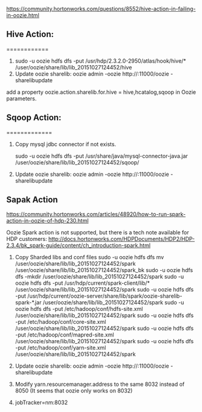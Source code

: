 https://community.hortonworks.com/questions/8552/hive-action-in-failing-in-oozie.html

## Hive Action:
============

1. sudo -u oozie hdfs dfs -put /usr/hdp/2.3.2.0-2950/atlas/hook/hive/* /user/oozie/share/lib/lib_20151027124452/hive
2. Update oozie sharelib: 
oozie admin -oozie http://<oozie-server>:11000/oozie -sharelibupdate 

add a property oozie.action.sharelib.for.hive = hive,hcatalog,sqoop in Oozie parameters.


## Sqoop Action:
=============

1. Copy mysql jdbc connector if not exists.

   sudo -u oozie hdfs dfs -put /usr/share/java/mysql-connector-java.jar /user/oozie/share/lib/lib_20151027124452/sqoop/
   
2. Update oozie sharelib: 
oozie admin -oozie http://<oozie-server>:11000/oozie -sharelibupdate 
   
## Sapak Action

https://community.hortonworks.com/articles/48920/how-to-run-spark-action-in-oozie-of-hdp-230.html


Oozie Spark action is not supported, but there is a tech note available for HDP customers:
http://docs.hortonworks.com/HDPDocuments/HDP2/HDP-2.3.4/bk_spark-guide/content/ch_introduction-spark.html

1. Copy Sharded libs and conf files
sudo -u oozie hdfs dfs mv /user/oozie/share/lib/lib_20151027124452/spark /user/oozie/share/lib/lib_20151027124452/spark_bk
sudo -u oozie hdfs dfs -mkdir /user/oozie/share/lib/lib_20151027124452/spark
sudo -u oozie hdfs dfs -put /usr/hdp/current/spark-client/lib/* /user/oozie/share/lib/lib_20151027124452/spark
sudo -u oozie hdfs dfs -put /usr/hdp/current/oozie-server/share/lib/spark/oozie-sharelib-spark-*.jar  /user/oozie/share/lib/lib_20151027124452/spark
sudo -u oozie hdfs dfs -put /etc/hadoop/conf/hdfs-site.xml /user/oozie/share/lib/lib_20151027124452/spark 
sudo -u oozie hdfs dfs -put /etc/hadoop/conf/core-site.xml /user/oozie/share/lib/lib_20151027124452/spark 
sudo -u oozie hdfs dfs -put /etc/hadoop/conf/mapred-site.xml /user/oozie/share/lib/lib_20151027124452/spark 
sudo -u oozie hdfs dfs -put /etc/hadoop/conf/yarn-site.xml /user/oozie/share/lib/lib_20151027124452/spark 

2. Update oozie sharelib: 
oozie admin -oozie http://<oozie-server>:11000/oozie -sharelibupdate 

3. Modify yarn.resourcemanager.address to the same 8032 instead of 8050 (It seems that oozie only works on 8032)
4. jobTracker=nm:8032









